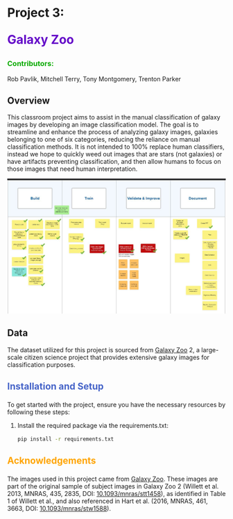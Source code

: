 # Project 3:<p style="color:rgb(100, 10, 200);">Galaxy Zoo</p>
### **<p style="color:rgb(10, 170, 0);">Contributors:</p>**
Rob Pavlik, Mitchell Terry, Tony Montgomery, Trenton Parker

## Overview
This classroom project aims to assist in the manual classification of galaxy images by developing an image classification model. The goal is to streamline and enhance the process of analyzing galaxy images, galaxies belonging to one of six categories, reducing the reliance on manual classification methods. It is not intended to 100% replace human classifiers, instead we hope to quickly weed out images that are stars (not galaxies) or have artifacts preventing classification, and then allow humans to focus on those images that need human interpretation.

![Galaxy Image Classification](./README_images/Project_3_Tasks.JPG)

## Data
The dataset utilized for this project is sourced from [Galaxy Zoo](https://data.galaxyzoo.org/) 2, a large-scale citizen science project that provides extensive galaxy images for classification purposes.

## <p style="color:rgb(70, 100, 200);">Installation and Setup</p>
To get started with the project, ensure you have the necessary resources by following these steps:

1. Install the required package via the requirements.txt:
    ```sh
    pip install -r requirements.txt
    ```
## <p style="color:orange;">Acknowledgements</p>
The images used in this project came from [Galaxy Zoo](https://data.galaxyzoo.org/). These images are part of the original sample of subject images in Galaxy Zoo 2 (Willett et al. 2013, MNRAS, 435, 2835, DOI: [10.1093/mnras/stt1458](https://doi.org/10.1093/mnras/stt1458)), as identified in Table 1 of Willett et al., and also referenced in Hart et al. (2016, MNRAS, 461, 3663, DOI: [10.1093/mnras/stw1588](https://doi.org/10.1093/mnras/stw1588)).
